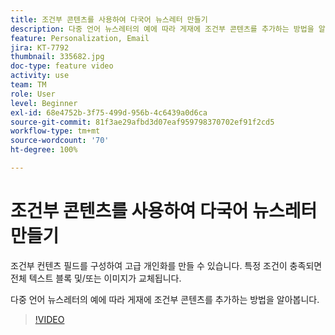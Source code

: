 ```yaml
---
title: 조건부 콘텐츠를 사용하여 다국어 뉴스레터 만들기
description: 다중 언어 뉴스레터의 예에 따라 게재에 조건부 콘텐츠를 추가하는 방법을 알아봅니다.
feature: Personalization, Email
jira: KT-7792
thumbnail: 335682.jpg
doc-type: feature video
activity: use
team: TM
role: User
level: Beginner
exl-id: 68e4752b-3f75-499d-956b-4c6439a0d6ca
source-git-commit: 81f3ae29afbd3d07eaf959798370702ef91f2cd5
workflow-type: tm+mt
source-wordcount: '70'
ht-degree: 100%

---
```


# 조건부 콘텐츠를 사용하여 다국어 뉴스레터 만들기

조건부 컨텐츠 필드를 구성하여 고급 개인화를 만들 수 있습니다. 특정 조건이 충족되면 전체 텍스트 블록 및/또는 이미지가 교체됩니다.

다중 언어 뉴스레터의 예에 따라 게재에 조건부 콘텐츠를 추가하는 방법을 알아봅니다.

>[!VIDEO](https://video.tv.adobe.com/v/335682?quality=12&learn=on)
